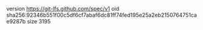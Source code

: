 version https://git-lfs.github.com/spec/v1
oid sha256:92346b551f00c5df6cf7abaf6dc81ff74fed195e25a2eb2150764751cae9287b
size 3195
